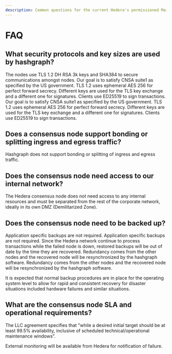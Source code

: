 ```yaml
---
description: Common questions for the current Hedera's permissioned Mainnet consensus nodes
---
```


# FAQ

## What security protocols and key sizes are used by hashgraph?

The nodes use TLS 1.2 DH RSA 3k keys and SHA384 to secure communications amongst nodes. Our goal is to satisfy CNSA suite1 as specified by the US government. TLS 1.2 uses ephemeral AES 256 for perfect forward secrecy. Different keys are used for the TLS key exchange and a different one for signatures. Clients use ED25519 to sign transactions. Our goal is to satisfy CNSA suite1 as specified by the US government. TLS 1.2 uses ephemeral AES 256 for perfect forward secrecy. Different keys are used for the TLS key exchange and a different one for signatures. Clients use ED25519 to sign transactions.

## Does a consensus node support bonding or splitting ingress and egress traffic?

Hashgraph does not support bonding or splitting of ingress and egress traffic.

## Does the consensus node need access to our internal network?

The Hedera consensus node does not need access to any internal resources and must be separated from the rest of the corporate network, ideally in its own DMZ (Demilitarized Zone).

## Does the consensus node need to be backed up?

Application specific backups are not required. Application specific backups are not required. Since the Hedera network continue to process transactions while the failed node is down, restored backups will be out of date by the time they are recovered. Redundancy comes from the other nodes and the recovered node will be resynchronized by the hashgraph software. Redundancy comes from the other nodes and the recovered node will be resynchronized by the hashgraph software.

It is expected that normal backup procedures are in place for the operating system level to allow for rapid and consistent recovery for disaster situations included hardware failures and similar situations.

## What are the consensus node SLA and operational requirements?

The LLC agreement specifies that "while a desired initial target should be at least 99.5% availability, inclusive of scheduled technical/operational maintenance windows".

External monitoring will be available from Hedera for notification of failure.
